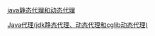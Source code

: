 [java静态代理和动态代理](http://layznet.iteye.com/blog/1182924)

[Java代理(jdk静态代理、动态代理和cglib动态代理)](http://www.cnblogs.com/fillPv/p/5939277.html)
